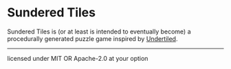 # Sundered Tiles

Sundered Tiles is (or at least is intended to eventually become) a procedurally generated puzzle game inspired by [Undertiled](https://babisgeo.itch.io/undertiled).

____

licensed under MIT OR Apache-2.0 at your option
